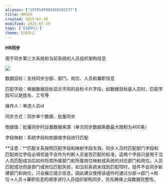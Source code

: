 ```yaml
---
aliases: ["1970549980458102177"]
title: HR同步
created: 2025-07-29
modified: 2025-07-29
tags: ['ESB中心']
theme: ESB中心
---
```


**HR同步**

用于同步第三方系统和当前系统的人员组织架构信息

![](https://myhelpdoc.oss-cn-heyuan.aliyuncs.com/mdimages/6db5a9823a36caebddcbae4cd7861d5e.jpg)

数据目标：支持同步分部、部门、岗位、人员和兼职信息

匹配字段：根据数据目标显示不同的目标卡片字段，如数据目标是人员时，匹配字段可以是姓名、工号等

操作人：单选人员id

同步方式：同步单个数据、批量同步

依据值：批量同步时设置数据来源（单次同步数据条数最大限制为400条）

字段映射：系统字段和依据值字段进行匹配

**注意：**匹配关系按照匹配字段和映射字段生效。同步人员时匹配部门字段和匹配岗位字段必填但是不会作为判断人员是否匹配的标准，这两个字段只是用于当人员匹配成功后如何将其所属部门和所属岗位映射成系统的对应部门和岗位。人员匹配成功但是部门或岗位匹配失败，如当前系统未找到匹配项时，组件不会同步新建部门和岗位，只会展示提示信息。因此建议使用该组件时通过分部->部门->岗位->人员->兼职信息的顺序进行人员组织架构同步，优先确保上级数据完整性。


